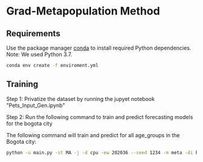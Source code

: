 # Grad-Metapopulation Method

## Requirements

Use the package manager [conda](https://docs.conda.io/en/latest/) to install required Python dependencies. Note: We used Python 3.7.

```bash
conda env create -f enviroment.yml
```

## Training

Step 1: Privatize the dataset by running the jupyet notebook "Pets_Input_Gen.ipynb"

Step 2: Run the following command to train and predict forecasting models for the bogota city

The following command will train and predict for all age_groups in the Bogota city:

```bash
python -u main.py -st MA -j -d cpu -ew 202036 --seed 1234 -m meta -di bogota
```
